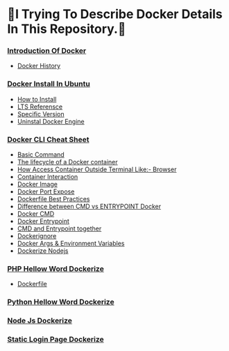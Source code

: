 # 🚀I Trying To Describe Docker Details In This Repository.🚀

### <a target="_blank" href="1_introduction-docker.md">Introduction Of Docker</a>
- <a target="_blank" href="1_introduction-docker.md#docker-history"> Docker History</a>

### <a target="_blank" href="docker_install_ubuntu.md">Docker Install In Ubuntu</a>
- <a target="_blank" href="docker_install_ubuntu.md#🚀how-to-install-and-use-docker-on-ubuntu-2204🚀"> How to Install</a>
- <a target="_blank" href="docker_install_ubuntu.md#install-docker-engine-on-ubuntu-2204lts-reference"> LTS Referensce</a>
- <a target="_blank" href="docker_install_ubuntu.md#specific-version"> Specific Version</a>
- <a target="_blank" href="docker_install_ubuntu.md#uninstall-docker-engine"> Uninstal Docker Engine</a>

### <a target="_blank" href="docker-cli-cheat-sheet.md">Docker CLI Cheat Sheet</a>
- <a target="_blank" href="docker-cli-cheat-sheet.md#lets-try-some-basic-command"> Basic Command</a>
- <a target="_blank" href="docker-cli-cheat-sheet.md#the-lifecycle-of-a-docker-container"> The lifecycle of a Docker container</a>
- <a target="_blank" href="docker-cli-cheat-sheet.md#how-to-access-it-in-browser"> How Access Container Outside Terminal Like:- Browser</a>
- <a target="_blank" href="docker-cli-cheat-sheet.md#container-interaction"> Container Interaction </a>
- <a target="_blank" href="docker-cli-cheat-sheet.md#build-a-simple-docker-image"> Docker Image </a>
- <a target="_blank" href="docker-cli-cheat-sheet.md#how-to-access-it-in-browser"> Docker Port Expose </a>
- <a target="_blank" href="dockerfile-best-practies.md"> Dockerfile Best Practices </a>
- <a target="_blank" href="docker-cli-cheat-sheet.md#difference-between-cmd-vs-entrypoint-docker"> Difference between CMD vs ENTRYPOINT Docker</a>
- <a target="_blank" href="docker-cli-cheat-sheet.md#docker-cmd">Docker CMD</a>
- <a target="_blank" href="docker-cli-cheat-sheet.md#docker-entrypoint">Docker Entrypoint</a>
- <a target="_blank" href="docker-cli-cheat-sheet.md#now-lets-see-how-to-use-cmd-and-entrypoint-together">CMD and Entrypoint together</a>
- <a target="_blank" href="docker-cli-cheat-sheet.md#dont-ignore-dockerignore">Dockerignore</a>
- <a target="_blank" href="docker-cli-cheat-sheet.md#docker-args--environment-variables">Docker Args & Environment Variables</a>
- <a target="_blank" href="docker-cli-cheat-sheet.md#dockerize-nodejs">Dockerize Nodejs</a>


### <a target="_blank" href="php-dockerize.md">PHP Hellow Word Dockerize </a>
- <a target="_blank" href="php-dockerize.md#dockerfile-and-indexphp-are-in-the-same-directory-you-can-simply-use"> Dockerfile </a>
### <a target="_blank" href="python-sample-dockerize.md">Python Hellow Word Dockerize</a>
### <a target="_blank" href="https://github.com/Ashadozzaman/docker-images/tree/main/nodejs-docker-with-env">Node Js Dockerize</a>
### <a target="_blank" href="https://github.com/Ashadozzaman/docker-images/tree/main/static-login-page-dockerize">Static Login Page Dockerize</a>